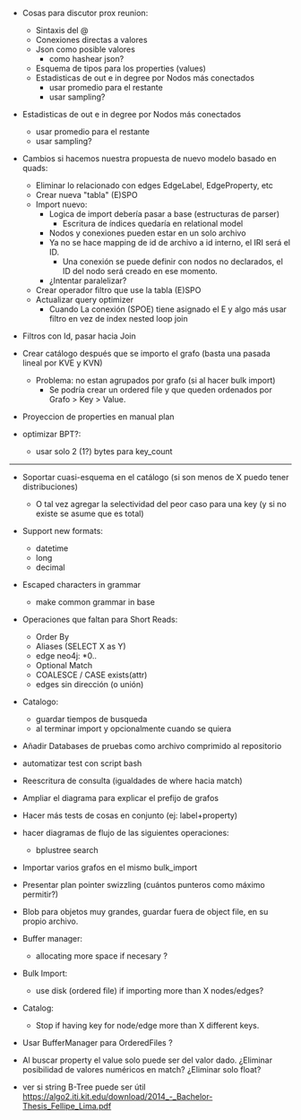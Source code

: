 - Cosas para discutor prox reunion:
    - Sintaxis del @
    - Conexiones directas a valores
    - Json como posible valores
        - como hashear json?
    - Esquema de tipos para los properties (values)
    - Estadisticas de out e in degree por Nodos más conectados
        - usar promedio para el restante
        - usar sampling?

- Estadisticas de out e in degree por Nodos más conectados
    - usar promedio para el restante
    - usar sampling?
- Cambios si hacemos nuestra propuesta de nuevo modelo basado en quads:
    - Eliminar lo relacionado con edges EdgeLabel, EdgeProperty, etc
    - Crear nueva "tabla" (E)SPO
    - Import nuevo:
        - Logica de import debería pasar a base (estructuras de parser)
            - Escritura de índices quedaría en relational model
        - Nodos y conexiones pueden estar en un solo archivo
        - Ya no se hace mapping de id de archivo a id interno, el IRI será el ID.
            - Una conexión se puede definir con nodos no declarados, el ID del nodo será creado
              en ese momento.
        - ¿Intentar paralelizar?
    - Crear operador filtro que use la tabla (E)SPO
    - Actualizar query optimizer
        - Cuando La conexión (SPOE) tiene asignado el E y algo más usar filtro en vez de
          index nested loop join

- Filtros con Id, pasar hacia Join

- Crear catálogo después que se importo el grafo (basta una pasada lineal por KVE y KVN)
    - Problema: no estan agrupados por grafo (si al hacer bulk import)
        - Se podría crear un ordered file y que queden ordenados por Grafo > Key > Value.

- Proyeccion de properties en manual plan

- optimizar BPT?:
    - usar solo 2 (1?) bytes para key_count
____________________________________________________________________
- Soportar cuasi-esquema en el catálogo (si son menos de X puedo tener distribuciones)
    - O tal vez agregar la selectividad del peor caso para una key (y si no existe se asume que es total)

- Support new formats:
    - datetime
    - long
    - decimal

- Escaped characters in grammar
    - make common grammar in base

- Operaciones que faltan para Short Reads:
    - Order By
    - Aliases (SELECT X as Y)
    - edge neo4j: *0..
    - Optional Match
    - COALESCE / CASE exists(attr)
    - edges sin dirección (o unión)

- Catalogo:
    - guardar tiempos de busqueda
    - al terminar import y opcionalmente cuando se quiera

- Añadir Databases de pruebas como archivo comprimido al repositorio

- automatizar test con script bash
- Reescritura de consulta (igualdades de where hacia match)
- Ampliar el diagrama para explicar el prefijo de grafos
- Hacer más tests de cosas en conjunto (ej: label+property)
- hacer diagramas de flujo de las siguientes operaciones:
    - bplustree search

- Importar varios grafos en el mismo bulk_import
- Presentar plan pointer swizzling (cuántos punteros como máximo permitir?)
- Blob para objetos muy grandes, guardar fuera de object file, en su propio archivo.
- Buffer manager:
    - allocating more space if necesary ?
- Bulk Import:
    - use disk (ordered file) if importing more than X nodes/edges?
- Catalog:
    - Stop if having key for node/edge more than X different keys.
- Usar BufferManager para OrderedFiles ?
- Al buscar property el value solo puede ser del valor dado. ¿Eliminar posibilidad de valores numéricos en match? ¿Eliminar solo float?
- ver si string B-Tree puede ser útil https://algo2.iti.kit.edu/download/2014_-_Bachelor-Thesis_Fellipe_Lima.pdf
